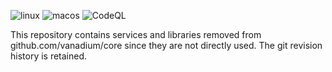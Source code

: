 ![linux](https://github.com/vanadium/services/actions/workflows/linux.yml/badge.svg)
![macos](https://github.com/vanadium/services/actions/workflows/macos.yml/badge.svg)
![CodeQL](https://github.com/vanadium/services/actions/workflows/codeql.yml/badge.svg)

This repository contains services and libraries removed from github.com/vanadium/core
since they are not directly used. The git revision history is retained.
